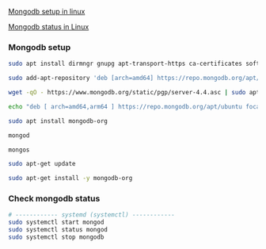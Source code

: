 [Mongodb setup in linux](#mongodb-setup)

[Mongodb status in Linux](#check-mongodb-status)

### Mongodb setup

```bash
sudo apt install dirmngr gnupg apt-transport-https ca-certificates software-properties-common

sudo add-apt-repository 'deb [arch=amd64] https://repo.mongodb.org/apt/ubuntu focal/mongodb-org/4.4 multiverse'

wget -qO - https://www.mongodb.org/static/pgp/server-4.4.asc | sudo apt-key add -

echo "deb [ arch=amd64,arm64 ] https://repo.mongodb.org/apt/ubuntu focal/mongodb-org/4.4 multiverse" | sudo tee /etc/apt/sources.list.d/mongodb-org-4.4.list

sudo apt install mongodb-org

mongod

mongos

sudo apt-get update

sudo apt-get install -y mongodb-org

```

### Check mongodb status

```bash
# ------------ systemd (systemctl) ------------
sudo systemctl start mongod
sudo systemctl status mongod
sudo systemctl stop mongodb

```
